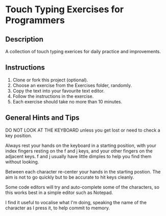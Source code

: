 # Touch Typing Exercises for Programmers

## Description

A collection of touch typing exerices for daily practice and improvements.

## Instructions

1. Clone or fork this project (optional).
2. Choose an exercise from the Exercises folder, randomly.
3. Copy the text into your favourite text editor.
4. Follow the instructions in the exercise.
5. Each exercise should take no more than 10 minutes.

## General Hints and Tips

DO NOT LOOK AT THE KEYBOARD unless you get lost or need to check a key position.

Always rest your hands on the keyboard in a starting position, with your index fingers resting on the f and j keys, and your other fingers on the adjacent keys. f and j usually have little dimples to help you find them without looking.

Between each character re-center your hands in the starting postion. The aim is not to go quickly but to be accurate to hit keys cleanly.

Some code editors will try and auto-complete some of the characters, so this works best in a simple editor such as Notepad.

I find it useful to vocalise what I'm doing, speaking the name of the character as I press it, to help commit to memory.
